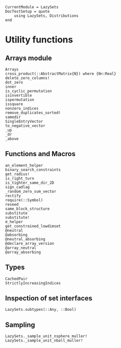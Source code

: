 ```@meta
CurrentModule = LazySets
DocTestSetup = quote
    using LazySets, Distributions
end
```

# Utility functions

## Arrays module

```@docs
Arrays
cross_product(::AbstractMatrix{N}) where {N<:Real}
delete_zero_columns!
dot_zero
inner
is_cyclic_permutation
isinvertible
ispermutation
issquare
nonzero_indices
remove_duplicates_sorted!
samedir
SingleEntryVector
to_negative_vector
_up
_dr
_above
```

## Functions and Macros

```@docs
an_element_helper
binary_search_constraints
get_radius!
is_right_turn
is_tighter_same_dir_2D
sign_cadlag
_random_zero_sum_vector
rectify
require(::Symbol)
reseed
same_block_structure
substitute
substitute!
σ_helper
get_constrained_lowdimset
@neutral
@absorbing
@neutral_absorbing
@declare_array_version
@array_neutral
@array_absorbing
```

## Types

```@docs
CachedPair
StrictlyIncreasingIndices
```

## Inspection of set interfaces

```@docs
LazySets.subtypes(::Any, ::Bool)
```

## Sampling

```@docs
LazySets._sample_unit_nsphere_muller!
LazySets._sample_unit_nball_muller!
```
